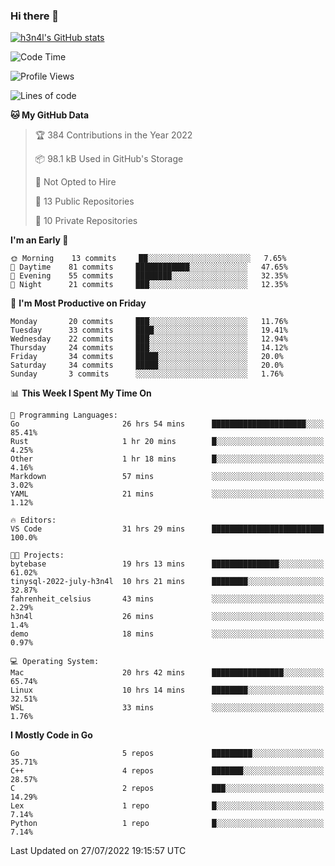### Hi there 👋

[![h3n4l's GitHub stats](https://github-readme-stats.vercel.app/api?username=h3n4l&count_private=true&show_icons=true&theme=radical)](https://github.com/h3n4l/github-readme-stats)

<!--START_SECTION:waka-->
![Code Time](http://img.shields.io/badge/Code%20Time-524%20hrs%2036%20mins-blue)

![Profile Views](http://img.shields.io/badge/Profile%20Views-113-blue)

![Lines of code](https://img.shields.io/badge/From%20Hello%20World%20I%27ve%20Written-39%20Thousand%20lines%20of%20code-blue)

**🐱 My GitHub Data** 

> 🏆 384 Contributions in the Year 2022
 > 
> 📦 98.1 kB Used in GitHub's Storage 
 > 
> 🚫 Not Opted to Hire
 > 
> 📜 13 Public Repositories 
 > 
> 🔑 10 Private Repositories  
 > 
**I'm an Early 🐤** 

```text
🌞 Morning    13 commits     ██░░░░░░░░░░░░░░░░░░░░░░░   7.65% 
🌆 Daytime    81 commits     ████████████░░░░░░░░░░░░░   47.65% 
🌃 Evening    55 commits     ████████░░░░░░░░░░░░░░░░░   32.35% 
🌙 Night      21 commits     ███░░░░░░░░░░░░░░░░░░░░░░   12.35%

```
📅 **I'm Most Productive on Friday** 

```text
Monday       20 commits     ███░░░░░░░░░░░░░░░░░░░░░░   11.76% 
Tuesday      33 commits     ████░░░░░░░░░░░░░░░░░░░░░   19.41% 
Wednesday    22 commits     ███░░░░░░░░░░░░░░░░░░░░░░   12.94% 
Thursday     24 commits     ███░░░░░░░░░░░░░░░░░░░░░░   14.12% 
Friday       34 commits     █████░░░░░░░░░░░░░░░░░░░░   20.0% 
Saturday     34 commits     █████░░░░░░░░░░░░░░░░░░░░   20.0% 
Sunday       3 commits      ░░░░░░░░░░░░░░░░░░░░░░░░░   1.76%

```


📊 **This Week I Spent My Time On** 

```text
💬 Programming Languages: 
Go                       26 hrs 54 mins      █████████████████████░░░░   85.41% 
Rust                     1 hr 20 mins        █░░░░░░░░░░░░░░░░░░░░░░░░   4.25% 
Other                    1 hr 18 mins        █░░░░░░░░░░░░░░░░░░░░░░░░   4.16% 
Markdown                 57 mins             ░░░░░░░░░░░░░░░░░░░░░░░░░   3.02% 
YAML                     21 mins             ░░░░░░░░░░░░░░░░░░░░░░░░░   1.12%

🔥 Editors: 
VS Code                  31 hrs 29 mins      █████████████████████████   100.0%

🐱‍💻 Projects: 
bytebase                 19 hrs 13 mins      ███████████████░░░░░░░░░░   61.02% 
tinysql-2022-july-h3n4l  10 hrs 21 mins      ████████░░░░░░░░░░░░░░░░░   32.87% 
fahrenheit_celsius       43 mins             ░░░░░░░░░░░░░░░░░░░░░░░░░   2.29% 
h3n4l                    26 mins             ░░░░░░░░░░░░░░░░░░░░░░░░░   1.4% 
demo                     18 mins             ░░░░░░░░░░░░░░░░░░░░░░░░░   0.97%

💻 Operating System: 
Mac                      20 hrs 42 mins      ████████████████░░░░░░░░░   65.74% 
Linux                    10 hrs 14 mins      ████████░░░░░░░░░░░░░░░░░   32.51% 
WSL                      33 mins             ░░░░░░░░░░░░░░░░░░░░░░░░░   1.76%

```

**I Mostly Code in Go** 

```text
Go                       5 repos             █████████░░░░░░░░░░░░░░░░   35.71% 
C++                      4 repos             ███████░░░░░░░░░░░░░░░░░░   28.57% 
C                        2 repos             ███░░░░░░░░░░░░░░░░░░░░░░   14.29% 
Lex                      1 repo              █░░░░░░░░░░░░░░░░░░░░░░░░   7.14% 
Python                   1 repo              █░░░░░░░░░░░░░░░░░░░░░░░░   7.14%

```



 Last Updated on 27/07/2022 19:15:57 UTC
<!--END_SECTION:waka-->

